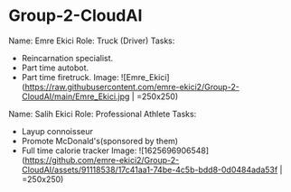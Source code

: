 # Group-2-CloudAI

Name: Emre Ekici
Role: Truck (Driver)
Tasks:
  - Reincarnation specialist.
  - Part time autobot.
  - Part time firetruck.
Image:
![Emre_Ekici](https://raw.githubusercontent.com/emre-ekici2/Group-2-CloudAI/main/Emre_Ekici.jpg | =250x250)

Name: Salih Ekici
Role: Professional Athlete
Tasks:
  - Layup connoisseur
  - Promote McDonald's(sponsored by them)
  - Full time calorie tracker
Image:
![1625696906548](https://github.com/emre-ekici2/Group-2-CloudAI/assets/91118538/17c41aa1-74be-4c5b-bdd8-0d0484ada53f | =250x250)
